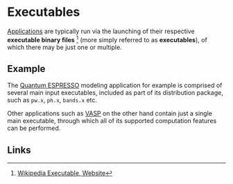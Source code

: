 # Executables

[Applications](../applications.md) are typically run via the launching of their respective **executable binary files** [^1] (more simply referred to as **executables**), of which there may be just one or multiple.

## Example

The [Quantum ESPRESSO](../../software-directory/modeling/quantum-espresso.md) modeling application for example is comprised of several main input executables, included as part of its distribution package, such as `pw.x`, `ph.x`, `bands.x` etc.

Other applications such as [VASP](../../software-directory/modeling/vasp.md) on the other hand contain just a single main executable, through which all of its supported computation features can be performed.

## Links

[^1]: [Wikipedia Executable, Website](https://en.wikipedia.org/wiki/Executable)
